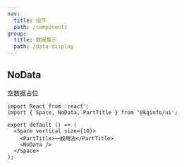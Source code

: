 ```yaml
---
nav:
  title: 组件
  path: /components
group:
  title: 数据展示
  path: /data-display
---
```


## NoData

空数据占位

```tsx
import React from 'react';
import { Space, NoData, PartTitle } from '@kqinfo/ui';

export default () => (
  <Space vertical size={10}>
    <PartTitle>一般用法</PartTitle>
    <NoData />
  </Space>
);
```

<API></API>
